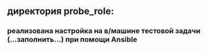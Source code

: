 ## директория probe_role:   
### реализована настройка на в/машине тестовой задачи (...заполнить...) при помощи Ansible      
